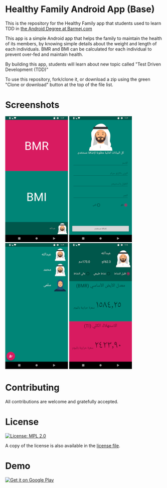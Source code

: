 # Healthy Family Android App (Base)

This is the repository for the Healthy Family app that students used to learn TDD in [the Android Degree at Barmej.com](https://www.barmej.com/degree/android)

This app is a simple Android app that helps the family to maintain the health of its members, by knowing simple details about the weight and length of each individuals.
BMR and BMI can be calculated for each individual to prevent over-fed and maintain health.

By building this app, students will learn about new topic called "Test Driven Development (TDD)"

To use this repository, fork/clone it, or download a zip using the green "Clone or download" button at the top of the file list. 

# Screenshots
<img src="screenshots/screenshot_1.webp" width="200"> <img src="screenshots/screenshot_2.webp" width="200"> <img src="screenshots/screenshot_3.webp" width="200"> <img src="screenshots/screenshot_4.webp" width="200">

# Contributing
All contributions are welcome and gratefully accepted.

# License
[![License: MPL 2.0](https://img.shields.io/badge/License-MPL%202.0-brightgreen.svg)](https://opensource.org/licenses/MPL-2.0)

A copy of the license is also available in the [license file](LICENSE).

# Demo
<a href='https://play.google.com/store/apps/details?id=barmej.com.healthyfamily&utm_source=github&pcampaignid=MKT-Other-global-all-co-prtnr-py-PartBadge-Mar2515-1'><img width="200" alt='Get it on Google Play' src='https://play.google.com/intl/en_us/badges/images/generic/en_badge_web_generic.png'/></a>
